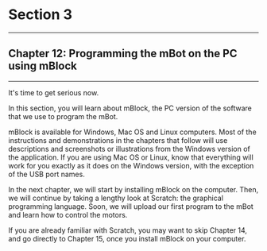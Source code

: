 # Section 3

---

## Chapter 12: Programming the mBot on the PC using mBlock

---

It's time to get serious now.

In this section, you will learn about mBlock, the PC version of the software that we use to program the mBot.

mBlock is available for Windows, Mac OS and Linux computers. Most of the instructions and demonstrations in the chapters that follow will use descriptions and screenshots or illustrations from the Windows version of the application. If you are using Mac OS or Linux, know that everything will work for you exactly as it does on the Windows version, with the exception of the USB port names.

In the next chapter, we will start by installing mBlock on the computer. Then, we will continue by taking a lengthy look at Scratch: the graphical programming language. Soon, we will upload our first program to the mBot and learn how to control the motors.

If you are already familiar with Scratch, you may want to skip Chapter 14, and go directly to Chapter 15, once you install mBlock on your computer.

